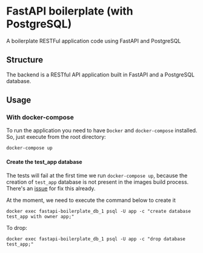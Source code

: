 # FastAPI boilerplate (with PostgreSQL)
A boilerplate RESTFul application code using FastAPI and PostgreSQL

## Structure
The backend is a RESTful API application built in FastAPI and a PostgreSQL database.

## Usage

### With docker-compose
To run the application you need to have `Docker` and `docker-compose` installed. So, just execute from the root directory:

```bash
docker-compose up
```

#### Create the test_app database
The tests will fail at the first time we run `docker-compose up`, because the creation of `test_app` database is not present in the images build process. There's an [issue](https://github.com/thalesbruno/fastapi-boilerplate/issues/6) for fix this already.

At the moment, we need to execute the command below to create it
```docker
docker exec fastapi-boilerplate_db_1 psql -U app -c "create database test_app with owner app;"
```
To drop:
```docker
docker exec fastapi-boilerplate_db_1 psql -U app -c "drop database test_app;"
```

<!--
### With python virtual environment
If you want to run the application from your terminal, you may create a python virtual environment, install the dependencies and run it using uvicorn:

```bash
python3 -m venv .venv
source ./venv/bin/activate
(.venv) pip install -r requirements/dev.txt
(.venv) cd backend
(.venv) uvicorn main:app --reload
```
-->
